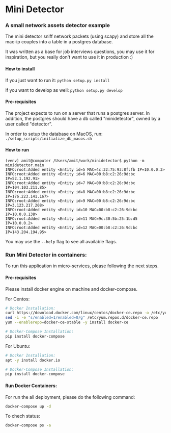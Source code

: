 # Mini Detector
### A small network assets detector example

The mini detector sniff network packets (using scapy) and store all the mac-ip couples into a table in a postgres database.

It was written as a base for job interviews questions, you may use it for inspiration, but you really don't want to use it in production :)

#### How to install
If you just want to run it:
```python setup.py install```

If you want to develop as well:
```python setup.py develop```

#### Pre-requisites
The project expects to run on a server that runs a postgres server. In addition, the postgres should have a db called "minidetector", owned by a user called "detector".
 
In order to setup the database on MacOS, run:
```./setup_scripts/initialize_db_macos.sh```

#### How to run
```
(venv) amit@computer /Users/amit/work/minidetector$ python -m minidetector.main
INFO:root:Added entity <Entity id=5 MAC=4c:32:75:93:8f:fb IP=10.0.0.3>
INFO:root:Added entity <Entity id=6 MAC=00:b8:c2:26:9d:bc IP=52.1.192.91>
INFO:root:Added entity <Entity id=7 MAC=00:b8:c2:26:9d:bc IP=104.103.211.85>
INFO:root:Added entity <Entity id=8 MAC=00:b8:c2:26:9d:bc IP=176.223.141.167>
INFO:root:Added entity <Entity id=9 MAC=00:b8:c2:26:9d:bc IP=3.123.217.208>
INFO:root:Added entity <Entity id=10 MAC=00:b8:c2:26:9d:bc IP=10.0.0.138>
INFO:root:Added entity <Entity id=11 MAC=9c:30:5b:25:1b:d5 IP=10.0.0.2>
INFO:root:Added entity <Entity id=12 MAC=00:b8:c2:26:9d:bc IP=143.204.194.95>
```
You may use the `--help` flag to see all available flags.



### Run Mini Detector in containers:
To run this application in micro-services, please following the next steps. 

#### Pre-requisites
Please install docker engine on machine and docker-compose. 

For Centos:
```bash
# Docker Installation:
curl https://download.docker.com/linux/centos/docker-ce.repo -o /etc/yum.repos.d/docker-ce.repo
sed -i -e "s/enabled=1/enabled=0/g" /etc/yum.repos.d/docker-ce.repo
yum --enablerepo=docker-ce-stable -y install docker-ce

# Docker-Compose Installation: 
pip install docker-compose
```

For Ubuntu:
```bash
# Docker Installation:
apt -y install docker.io

# Docker-Compose Installation: 
pip install docker-compose
```

#### Run Docker Containers:
For run the all deployment, please do the following command:
```bash
docker-compose up -d
```

To chech status:
```bash
docker-compose ps -a
```